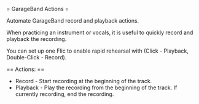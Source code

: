 = GarageBand Actions =

Automate GarageBand record and playback actions.

When practicing an instrument or vocals, it is useful to quickly record and playback the recording.

You can set up one Flic to enable rapid rehearsal with (Click - Playback, Double-Click - Record).

== Actions: ==
* Record - Start recording at the beginning of the track.
* Playback - Play the recording from the beginning of the track. If currently recording, end the recording.

